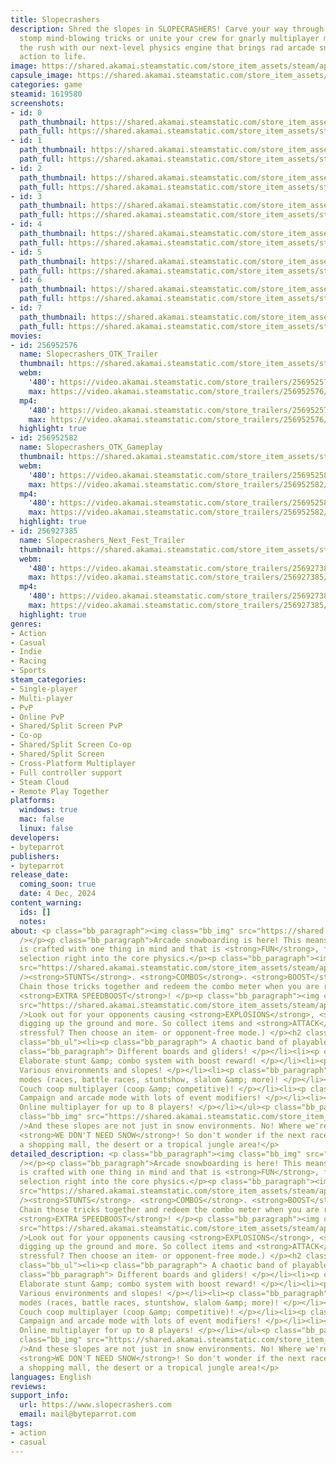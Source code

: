 ```yaml
---
title: Slopecrashers
description: Shred the slopes in SLOPECRASHERS! Carve your way through epic courses,
  stomp mind-blowing tricks or unite your crew for gnarly multiplayer mayhem. Feel
  the rush with our next-level physics engine that brings rad arcade snowboarding
  action to life.
image: https://shared.akamai.steamstatic.com/store_item_assets/steam/apps/1619580/header.jpg?t=1731765121
capsule_image: https://shared.akamai.steamstatic.com/store_item_assets/steam/apps/1619580/d5e67e436dd5e8cc53284a87cce00f550311c902/capsule_231x87.jpg?t=1731765121
categories: game
steamid: 1619580
screenshots:
- id: 0
  path_thumbnail: https://shared.akamai.steamstatic.com/store_item_assets/steam/apps/1619580/ss_068a507d626da8fd87ca4f146144956532d6d2b4.600x338.jpg?t=1731765121
  path_full: https://shared.akamai.steamstatic.com/store_item_assets/steam/apps/1619580/ss_068a507d626da8fd87ca4f146144956532d6d2b4.1920x1080.jpg?t=1731765121
- id: 1
  path_thumbnail: https://shared.akamai.steamstatic.com/store_item_assets/steam/apps/1619580/ss_470354f05b524a6b0d20f412ba134c6de89344d3.600x338.jpg?t=1731765121
  path_full: https://shared.akamai.steamstatic.com/store_item_assets/steam/apps/1619580/ss_470354f05b524a6b0d20f412ba134c6de89344d3.1920x1080.jpg?t=1731765121
- id: 2
  path_thumbnail: https://shared.akamai.steamstatic.com/store_item_assets/steam/apps/1619580/ss_20e1073d52416a235e947d74cd43e5d8989ce720.600x338.jpg?t=1731765121
  path_full: https://shared.akamai.steamstatic.com/store_item_assets/steam/apps/1619580/ss_20e1073d52416a235e947d74cd43e5d8989ce720.1920x1080.jpg?t=1731765121
- id: 3
  path_thumbnail: https://shared.akamai.steamstatic.com/store_item_assets/steam/apps/1619580/ss_68610c0e8bd04699cdd5ddc2b1d47aa66929c947.600x338.jpg?t=1731765121
  path_full: https://shared.akamai.steamstatic.com/store_item_assets/steam/apps/1619580/ss_68610c0e8bd04699cdd5ddc2b1d47aa66929c947.1920x1080.jpg?t=1731765121
- id: 4
  path_thumbnail: https://shared.akamai.steamstatic.com/store_item_assets/steam/apps/1619580/ss_6e61cf8c5ffafafbbcc383f41c290d436d7a110d.600x338.jpg?t=1731765121
  path_full: https://shared.akamai.steamstatic.com/store_item_assets/steam/apps/1619580/ss_6e61cf8c5ffafafbbcc383f41c290d436d7a110d.1920x1080.jpg?t=1731765121
- id: 5
  path_thumbnail: https://shared.akamai.steamstatic.com/store_item_assets/steam/apps/1619580/ss_326ed0f1674892e380636d06c263eefb25b9fca2.600x338.jpg?t=1731765121
  path_full: https://shared.akamai.steamstatic.com/store_item_assets/steam/apps/1619580/ss_326ed0f1674892e380636d06c263eefb25b9fca2.1920x1080.jpg?t=1731765121
- id: 6
  path_thumbnail: https://shared.akamai.steamstatic.com/store_item_assets/steam/apps/1619580/ss_352e2f7995589df78ab9f2174c2bf2302c1ec32b.600x338.jpg?t=1731765121
  path_full: https://shared.akamai.steamstatic.com/store_item_assets/steam/apps/1619580/ss_352e2f7995589df78ab9f2174c2bf2302c1ec32b.1920x1080.jpg?t=1731765121
- id: 7
  path_thumbnail: https://shared.akamai.steamstatic.com/store_item_assets/steam/apps/1619580/ss_69291f89a823bbc331e4ba47012126106a038147.600x338.jpg?t=1731765121
  path_full: https://shared.akamai.steamstatic.com/store_item_assets/steam/apps/1619580/ss_69291f89a823bbc331e4ba47012126106a038147.1920x1080.jpg?t=1731765121
movies:
- id: 256952576
  name: Slopecrashers_OTK_Trailer
  thumbnail: https://shared.akamai.steamstatic.com/store_item_assets/steam/apps/256952576/movie.293x165.jpg?t=1686742360
  webm:
    '480': https://video.akamai.steamstatic.com/store_trailers/256952576/movie480_vp9.webm?t=1686742360
    max: https://video.akamai.steamstatic.com/store_trailers/256952576/movie_max_vp9.webm?t=1686742360
  mp4:
    '480': https://video.akamai.steamstatic.com/store_trailers/256952576/movie480.mp4?t=1686742360
    max: https://video.akamai.steamstatic.com/store_trailers/256952576/movie_max.mp4?t=1686742360
  highlight: true
- id: 256952582
  name: Slopecrashers_OTK_Gameplay
  thumbnail: https://shared.akamai.steamstatic.com/store_item_assets/steam/apps/256952582/movie.293x165.jpg?t=1686742365
  webm:
    '480': https://video.akamai.steamstatic.com/store_trailers/256952582/movie480_vp9.webm?t=1686742365
    max: https://video.akamai.steamstatic.com/store_trailers/256952582/movie_max_vp9.webm?t=1686742365
  mp4:
    '480': https://video.akamai.steamstatic.com/store_trailers/256952582/movie480.mp4?t=1686742365
    max: https://video.akamai.steamstatic.com/store_trailers/256952582/movie_max.mp4?t=1686742365
  highlight: true
- id: 256927385
  name: Slopecrashers_Next_Fest_Trailer
  thumbnail: https://shared.akamai.steamstatic.com/store_item_assets/steam/apps/256927385/movie.293x165.jpg?t=1675152642
  webm:
    '480': https://video.akamai.steamstatic.com/store_trailers/256927385/movie480_vp9.webm?t=1675152642
    max: https://video.akamai.steamstatic.com/store_trailers/256927385/movie_max_vp9.webm?t=1675152642
  mp4:
    '480': https://video.akamai.steamstatic.com/store_trailers/256927385/movie480.mp4?t=1675152642
    max: https://video.akamai.steamstatic.com/store_trailers/256927385/movie_max.mp4?t=1675152642
  highlight: true
genres:
- Action
- Casual
- Indie
- Racing
- Sports
steam_categories:
- Single-player
- Multi-player
- PvP
- Online PvP
- Shared/Split Screen PvP
- Co-op
- Shared/Split Screen Co-op
- Shared/Split Screen
- Cross-Platform Multiplayer
- Full controller support
- Steam Cloud
- Remote Play Together
platforms:
  windows: true
  mac: false
  linux: false
developers:
- byteparrot
publishers:
- byteparrot
release_date:
  coming_soon: true
  date: 4 Dec, 2024
content_warning:
  ids: []
  notes:
about: <p class="bb_paragraph"><img class="bb_img" src="https://shared.akamai.steamstatic.com/store_item_assets/steam/apps/1619580/extras/snowboarding.gif?t=1731765121"
  /></p><p class="bb_paragraph">Arcade snowboarding is here! This means <strong>SLOPECRASHERS</strong>
  is crafted with one thing in mind and that is <strong>FUN</strong>, from the character
  selection right into the core physics.</p><p class="bb_paragraph"><img class="bb_img"
  src="https://shared.akamai.steamstatic.com/store_item_assets/steam/apps/1619580/extras/stunts.gif?t=1731765121"
  /><strong>STUNTS</strong>. <strong>COMBOS</strong>. <strong>BOOST</strong>. <strong>REPEAT</strong>!
  Chain those tricks together and redeem the combo meter when you are ready for that
  <strong>EXTRA SPEEDBOOST</strong>! </p><p class="bb_paragraph"><img class="bb_img"
  src="https://shared.akamai.steamstatic.com/store_item_assets/steam/apps/1619580/extras/combatitems.gif?t=1731765121"
  />Look out for your opponents causing <strong>EXPLOSIONS</strong>, <strong>MOLES</strong>
  digging up the ground and more. So collect items and <strong>ATTACK</strong>! (Too
  stressful? Then choose an item- or opponent-free mode.) </p><h2 class="bb_tag">FEATURES:</h2><ul
  class="bb_ul"><li><p class="bb_paragraph"> A chaotic band of playable animals! </p></li><li><p
  class="bb_paragraph"> Different boards and gliders! </p></li><li><p class="bb_paragraph">
  Elaborate stunt &amp; combo system with boost reward! </p></li><li><p class="bb_paragraph">
  Various environments and slopes! </p></li><li><p class="bb_paragraph"> Lots of game
  modes (races, battle races, stuntshow, slalom &amp; more)! </p></li><li><p class="bb_paragraph">
  Couch coop multiplayer (coop &amp; competitive)! </p></li><li><p class="bb_paragraph">
  Campaign and arcade mode with lots of event modifiers! </p></li><li><p class="bb_paragraph">
  Online multiplayer for up to 8 players! </p></li></ul><p class="bb_paragraph"><img
  class="bb_img" src="https://shared.akamai.steamstatic.com/store_item_assets/steam/apps/1619580/extras/environments.gif?t=1731765121"
  />And these slopes are not just in snow environments. No! Where we're shredding,
  <strong>WE DON'T NEED SNOW</strong>! So don't wonder if the next race starts in
  a shopping mall, the desert or a tropical jungle area!</p>
detailed_description: <p class="bb_paragraph"><img class="bb_img" src="https://shared.akamai.steamstatic.com/store_item_assets/steam/apps/1619580/extras/snowboarding.gif?t=1731765121"
  /></p><p class="bb_paragraph">Arcade snowboarding is here! This means <strong>SLOPECRASHERS</strong>
  is crafted with one thing in mind and that is <strong>FUN</strong>, from the character
  selection right into the core physics.</p><p class="bb_paragraph"><img class="bb_img"
  src="https://shared.akamai.steamstatic.com/store_item_assets/steam/apps/1619580/extras/stunts.gif?t=1731765121"
  /><strong>STUNTS</strong>. <strong>COMBOS</strong>. <strong>BOOST</strong>. <strong>REPEAT</strong>!
  Chain those tricks together and redeem the combo meter when you are ready for that
  <strong>EXTRA SPEEDBOOST</strong>! </p><p class="bb_paragraph"><img class="bb_img"
  src="https://shared.akamai.steamstatic.com/store_item_assets/steam/apps/1619580/extras/combatitems.gif?t=1731765121"
  />Look out for your opponents causing <strong>EXPLOSIONS</strong>, <strong>MOLES</strong>
  digging up the ground and more. So collect items and <strong>ATTACK</strong>! (Too
  stressful? Then choose an item- or opponent-free mode.) </p><h2 class="bb_tag">FEATURES:</h2><ul
  class="bb_ul"><li><p class="bb_paragraph"> A chaotic band of playable animals! </p></li><li><p
  class="bb_paragraph"> Different boards and gliders! </p></li><li><p class="bb_paragraph">
  Elaborate stunt &amp; combo system with boost reward! </p></li><li><p class="bb_paragraph">
  Various environments and slopes! </p></li><li><p class="bb_paragraph"> Lots of game
  modes (races, battle races, stuntshow, slalom &amp; more)! </p></li><li><p class="bb_paragraph">
  Couch coop multiplayer (coop &amp; competitive)! </p></li><li><p class="bb_paragraph">
  Campaign and arcade mode with lots of event modifiers! </p></li><li><p class="bb_paragraph">
  Online multiplayer for up to 8 players! </p></li></ul><p class="bb_paragraph"><img
  class="bb_img" src="https://shared.akamai.steamstatic.com/store_item_assets/steam/apps/1619580/extras/environments.gif?t=1731765121"
  />And these slopes are not just in snow environments. No! Where we're shredding,
  <strong>WE DON'T NEED SNOW</strong>! So don't wonder if the next race starts in
  a shopping mall, the desert or a tropical jungle area!</p>
languages: English
reviews:
support_info:
  url: https://www.slopecrashers.com
  email: mail@byteparrot.com
tags:
- action
- casual
---
```


